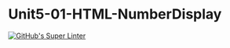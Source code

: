 # Unit5-01-HTML-NumberDisplay
[![GitHub's Super Linter](https://github.com/ICS20-Programming-Remy-S/Unit5-01-HTML-NumberDisplay/workflows/GitHub's%20Super%20Linter/badge.svg)](https://github.com/ICS20-Programming-Remy-S/Unit5-01-HTML-NumberDisplay<OWNER>/<REPOSITORY>/actions)